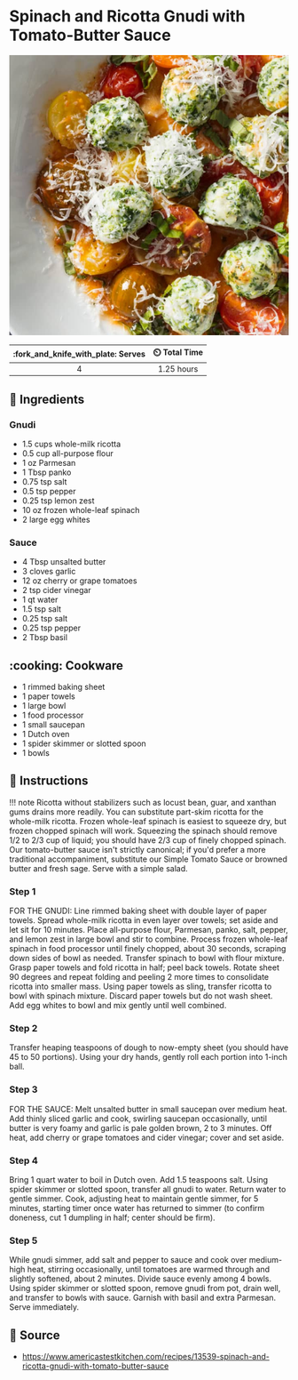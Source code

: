 # Spinach and Ricotta Gnudi with Tomato-Butter Sauce

![Spinach and Ricotta Gnudi with Tomato-Butter Sauce](../assets/images/spinach-and-ricotta-gnudi-with-tomato-butter-sauce.jpg)

| :fork_and_knife_with_plate: Serves | :timer_clock: Total Time |
|:----------------------------------:|:-----------------------: |
| 4 | 1.25 hours |

## :salt: Ingredients

### Gnudi

- 1.5 cups whole-milk ricotta
- 0.5 cup all-purpose flour
- 1 oz Parmesan
- 1 Tbsp panko
- 0.75 tsp salt
- 0.5 tsp pepper
- 0.25 tsp lemon zest
- 10 oz frozen whole-leaf spinach
- 2 large egg whites

### Sauce

- 4 Tbsp unsalted butter
- 3 cloves garlic
- 12 oz cherry or grape tomatoes
- 2 tsp cider vinegar
- 1 qt water
- 1.5 tsp salt
- 0.25 tsp salt
- 0.25 tsp pepper
- 2 Tbsp basil

## :cooking: Cookware

- 1 rimmed baking sheet
- 1 paper towels
- 1 large bowl
- 1 food processor
- 1 small saucepan
- 1 Dutch oven
- 1 spider skimmer or slotted spoon
- 1 bowls

## :pencil: Instructions

!!! note
    Ricotta without stabilizers such as locust bean, guar, and xanthan gums drains more readily. You can substitute
    part-skim ricotta for the whole-milk ricotta. Frozen whole-leaf spinach is easiest to squeeze dry, but frozen chopped
    spinach will work. Squeezing the spinach should remove 1/2 to 2/3 cup of liquid; you should have 2/3 cup of finely
    chopped spinach. Our tomato-butter sauce isn't strictly canonical; if you'd prefer a more traditional accompaniment,
    substitute our Simple Tomato Sauce or browned butter and fresh sage. Serve with a simple salad.

### Step 1

FOR THE GNUDI: Line rimmed baking sheet with double layer of paper towels. Spread whole-milk ricotta in even layer over
towels; set aside and let sit for 10 minutes. Place all-purpose flour, Parmesan, panko, salt, pepper, and lemon zest in
large bowl and stir to combine. Process frozen whole-leaf spinach in food processor until finely chopped, about 30
seconds, scraping down sides of bowl as needed. Transfer spinach to bowl with flour mixture. Grasp paper towels and fold
ricotta in half; peel back towels. Rotate sheet 90 degrees and repeat folding and peeling 2 more times to consolidate
ricotta into smaller mass. Using paper towels as sling, transfer ricotta to bowl with spinach mixture. Discard paper
towels but do not wash sheet. Add egg whites to bowl and mix gently until well combined.

### Step 2

Transfer heaping teaspoons of dough to now-empty sheet (you should have 45 to 50 portions). Using your dry hands, gently
roll each portion into 1-inch ball.

### Step 3

FOR THE SAUCE: Melt unsalted butter in small saucepan over medium heat. Add thinly sliced garlic and cook, swirling
saucepan occasionally, until butter is very foamy and garlic is pale golden brown, 2 to 3 minutes. Off heat, add cherry
or grape tomatoes and cider vinegar; cover and set aside.

### Step 4

Bring 1 quart water to boil in Dutch oven. Add 1.5 teaspoons salt. Using spider skimmer or slotted spoon, transfer all
gnudi to water. Return water to gentle simmer. Cook, adjusting heat to maintain gentle simmer, for 5 minutes, starting
timer once water has returned to simmer (to confirm doneness, cut 1 dumpling in half; center should be firm).

### Step 5

While gnudi simmer, add salt and pepper to sauce and cook over medium-high heat, stirring occasionally, until tomatoes
are warmed through and slightly softened, about 2 minutes. Divide sauce evenly among 4 bowls. Using spider skimmer or
slotted spoon, remove gnudi from pot, drain well, and transfer to bowls with sauce. Garnish with basil and extra
Parmesan. Serve immediately.

## :link: Source

- <https://www.americastestkitchen.com/recipes/13539-spinach-and-ricotta-gnudi-with-tomato-butter-sauce>
